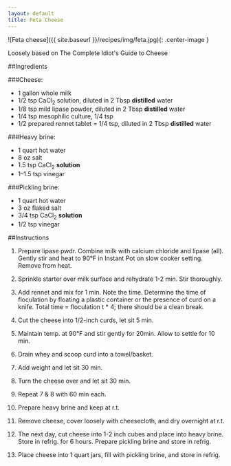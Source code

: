 ```yaml
---
layout: default
title: Feta Cheese
---
```

![Feta cheese]({{ site.baseurl }}/recipes/img/feta.jpg){: .center-image }

Loosely based on The Complete Idiot's Guide to Cheese

##Ingredients

###Cheese:

* 1 gallon whole milk
* 1/2 tsp CaCl<sub>2</sub> solution, diluted in 2 Tbsp **distilled** water
* 1/8 tsp mild lipase powder, diluted in 2 Tbsp **distilled** water
* 1/4 tsp mesophilic culture, 1/4 tsp
* 1/2 prepared rennet tablet = 1/4 tsp, diluted in 2 Tbsp **distilled** water

###Heavy brine:

* 1 quart hot water
* 8 oz salt
* 1.5 tsp CaCl<sub>2</sub> **solution**
* 1–1.5 tsp vinegar

###Pickling brine:

* 1 quart hot water
* 3 oz flaked salt
* 3/4 tsp CaCl<sub>2</sub> **solution**
* 1/2 tsp vinegar

##Instructions
1. Prepare lipase pwdr. Combine milk with calcium chloride and lipase (all). Gently stir and heat to 90°F in Instant Pot on slow cooker setting. Remove from heat.
2. Sprinkle starter over milk surface and rehydrate 1-2 min. Stir thoroughly.
3. Add rennet and mix for 1 min. Note the time. Determine the time of floculation by floating a plastic container or the presence of curd on a knife. Total time = floculation t * 4; there should be a clean break.
4. Cut the cheese into 1/2-inch curds, let sit 5 min.
5. Maintain temp. at 90°F and stir gently for 20min. Allow to settle for 10 min.
6. Drain whey and scoop curd into a towel/basket.
7. Add weight and let sit 30 min.
8. Turn the cheese over and let sit 30 min.
9. Repeat 7 & 8 with 60 min each.
10. Prepare heavy brine and keep at r.t.
10. Remove cheese, cover loosely with cheesecloth, and dry overnight at r.t.

11. The next day, cut cheese into 1-2 inch cubes and place into heavy brine. Store in refrig. for 6 hours. Prepare pickling brine and store in refrig.

12. Place cheese into 1 quart jars, fill with pickling brine, and store in refrig.
